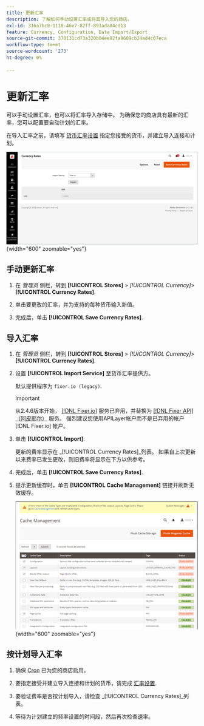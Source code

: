 ```yaml
---
title: 更新汇率
description: 了解如何手动设置汇率或将其导入您的商店。
exl-id: 316a7bc8-1118-46e7-82ff-891ada04cd13
feature: Currency, Configuration, Data Import/Export
source-git-commit: 370131cd73a320b04ee92fa9609cb24ad4c07eca
workflow-type: tm+mt
source-wordcount: '273'
ht-degree: 0%

---
```


# 更新汇率

可以手动设置汇率，也可以将汇率导入存储中。 为确保您的商店具有最新的汇率，您可以配置要自动计划的汇率。

在导入汇率之前，请填写 [货币汇率设置](currency-configuration.md) 指定您接受的货币，并建立导入连接和计划。

![汇率](./assets/stores-currency-rate-update.png){width="600" zoomable="yes"}

## 手动更新汇率

1. 在 _管理员_ 侧栏，转到 **[!UICONTROL Stores]** > _[!UICONTROL Currency]_>**[!UICONTROL Currency Rates]**.

1. 单击要更改的汇率，并为支持的每种货币输入新值。

1. 完成后，单击 **[!UICONTROL Save Currency Rates]**.

## 导入汇率

1. 在 _管理员_ 侧栏，转到 **[!UICONTROL Stores]** > _[!UICONTROL Currency]_>**[!UICONTROL Currency Rates]**.

1. 设置 **[!UICONTROL Import Service]** 至货币汇率提供方。

   默认提供程序为 `fixer.io (legacy)`.

   >[!IMPORTANT]
   >
   >从2.4.6版本开始， [[!DNL Fixer.io]](https://fixer.io/) 服务已弃用，并替换为 [[!DNL Fixer API] （阿皮耶尔）](https://apilayer.com/marketplace/fixer-api) 服务。 强烈建议您使用APILayer帐户而不是已弃用的帐户 [!DNL Fixer.io] 帐户。

1. 单击 **[!UICONTROL Import]**.

   更新的费率显示在 _[!UICONTROL Currency Rates]_列表。 如果自上次更新以来费率已发生更改，则旧费率将显示在下方以供参考。

1. 完成后，单击 **[!UICONTROL Save Currency Rates]**.

1. 提示更新缓存时，单击 **[!UICONTROL Cache Management]** 链接并刷新无效缓存。

   ![系统消息 — 刷新无效的缓存](./assets/currency-cache-update.png){width="600" zoomable="yes"}

## 按计划导入汇率

1. 确保 [Cron](../systems/cron.md) 已为您的商店启用。

1. 要指定接受并建立导入连接和计划的货币，请完成 [汇率设置](currency-configuration.md).

1. 要验证费率是否按计划导入，请检查 _[!UICONTROL Currency Rates]_列表。

1. 等待为计划建立的频率设置的时间段，然后再次检查速率。
